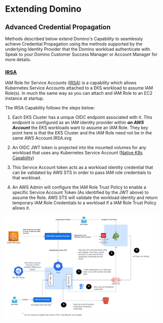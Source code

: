 # Extending Domino


## Advanced Credential Propagation

Methods described below extend Domino's Capability to seamlessly achieve Credential Propagation using the methods supported
by the underlying Identity Provider that the Domino workload authenticate with. Speak to your Domino 
Customer Success Manager or Account Manager for more details.

### [IRSA](./advanced-credential-propagation/irsa/README.md)

IAM Role for Service Accounts ([IRSA](https://docs.aws.amazon.com/eks/latest/userguide/iam-roles-for-service-accounts.html)) is a capability which allows Kubernetes Service Accounts attached to a EKS workload to assume IAM Role(s). In much the same way as you can attach and IAM Role to an EC2 instance at startup.

The IRSA Capability follows the steps below:

1. Each EKS Cluster has a unique OIDC endpoint associated with it. This endpoint is configured as an IAM identity provider
   within ***an AWS Account*** the EKS workloads want to assume an IAM Role. They key point here is
   that the EKS Cluster and the IAM Role need not be in the same AWS Account.IRSA.svg

2. An OIDC JWT token is projected into the mounted volumes for any workload that uses any Kubernetes Service Account 
   ([Native K8s Capability](https://kubernetes.io/docs/concepts/storage/projected-volumes/))

3. This Service Account token acts as a workload identity credential that can be validated by AWS STS in order to pass 
   IAM role credentials to that workload.

4. An AWS Admin will configure the IAM Role Trust Policy to enable a specific Service Account Token 
   (As identified by the JWT above) to assume the Role.  AWS STS  will validate the workload identity and 
   return temporary IAM Role Credentials to a workload if a IAM Role Trust Policy allows it.

![IRSA Designs](advanced-credential-propagation/irsa/assets/irsa.svg)